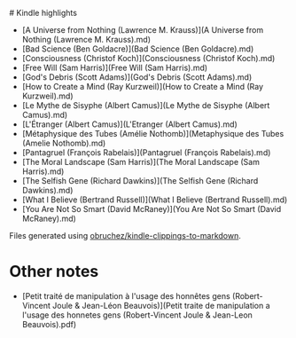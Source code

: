 # Kindle highlights

* [A Universe from Nothing (Lawrence M. Krauss)](A Universe from Nothing (Lawrence M. Krauss).md)
* [Bad Science (Ben Goldacre)](Bad Science (Ben Goldacre).md)
* [Consciousness (Christof Koch)](Consciousness (Christof Koch).md)
* [Free Will (Sam Harris)](Free Will (Sam Harris).md)
* [God's Debris (Scott Adams)](God's Debris (Scott Adams).md)
* [How to Create a Mind (Ray Kurzweil)](How to Create a Mind (Ray Kurzweil).md)
* [Le Mythe de Sisyphe (Albert Camus)](Le Mythe de Sisyphe (Albert Camus).md)
* [L'Étranger (Albert Camus)](L'Etranger (Albert Camus).md)
* [Métaphysique des Tubes (Amélie Nothomb)](Metaphysique des Tubes (Amelie Nothomb).md)
* [Pantagruel (François Rabelais)](Pantagruel (François Rabelais).md)
* [The Moral Landscape (Sam Harris)](The Moral Landscape (Sam Harris).md)
* [The Selfish Gene (Richard Dawkins)](The Selfish Gene (Richard Dawkins).md)
* [What I Believe (Bertrand Russell)](What I Believe (Bertrand Russell).md)
* [You Are Not So Smart (David McRaney)](You Are Not So Smart (David McRaney).md)

Files generated using [obruchez/kindle-clippings-to-markdown](https://github.com/obruchez/kindle-clippings-to-markdown).

# Other notes

* [Petit traité de manipulation à l'usage des honnêtes gens (Robert-Vincent Joule & Jean-Léon Beauvois)](Petit traite de manipulation a l'usage des honnetes gens (Robert-Vincent Joule & Jean-Leon Beauvois).pdf)
